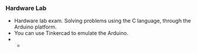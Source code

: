 ### **Hardware Lab**
 * Hardware lab exam. Solving problems using the C language, through the Arduino platform.
 * You can use Tinkercad to emulate the Arduino.
 * -
